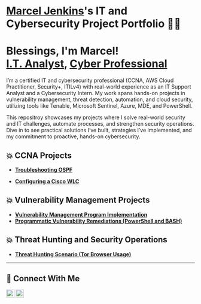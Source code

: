 # <a href="https://www.linkedin.com/in/joshmadakor/">Marcel Jenkins</a>'s IT and Cybersecurity Project Portfolio 👨‍💻

<h1>Blessings, I'm Marcel! <br/><a href="https://github.com/marcelj23/">I.T. Analyst</a>, <a href="https://www.linkedin.com/in/marcel-jenkins">Cyber Professional</a></h1>

I’m a certified IT and cybersecurity professional (CCNA, AWS Cloud Practitioner, Security+, ITILv4) with real-world experience as an IT Support Analyst and a Cybersecurity Intern. My work spans hands-on projects in vulnerability management, threat detection, automation, and cloud security, utilizing tools like Tenable, Microsoft Sentinel, Azure, MDE, and PowerShell.

This repositroy showcases my projects where I solve real-world security and IT challenges, automate processes, and strengthen security operations. Dive in to see practical solutions I’ve built, strategies I’ve implemented, and my commitment to proactive, hands-on cybersecurity.

## 💥 CCNA Projects

 - **<a href="https://docs.google.com/document/d/e/2PACX-1vTKFUMlbauYGr8uGmikXa0N_vEEingPrME1ozCvVUoL4GpgtDNWyAK1Cq0spmNq-Keho_KPUsV21Wf7/pub">Troubleshooting OSPF</a>**

 - **<a href="https://docs.google.com/document/d/e/2PACX-1vS24GtgskiqvFzeFtJGjGzkHxOWAVKV3kGK8o7OVudd2UUlYXGwyxywJcolEAHfFqtP50qccRElMclq/pub">Configuring a Cisco WLC</a>**
 
## 💥 Vulnerability Management Projects

- **[Vulnerability Management Program Implementation](https://github.com/marcelj23/Vulnerability-Management-Program)**
- **[Programmatic Vulnerability Remediations (PowerShell and BASH)](https://github.com/joshcybertest/programmatic-vulnerability-remediations)**

## 💥 Threat Hunting and Security Operations

- **[Threat Hunting Scenario (Tor Browser Usage)](https://github.com/marcelj23/Threat-Hunting-Scenario-TOR)**

<hr/>

## 🤳 Connect With Me

[<img align="left" alt="___________ | LinkedIn" width="22px" src="https://cdn.jsdelivr.net/npm/simple-icons@v3/icons/linkedin.svg" />][linkedin]
[<img align="left" alt="___________ | Instagram" width="22px" src="https://cdn.jsdelivr.net/npm/simple-icons@v3/icons/instagram.svg" />][instagram]

[instagram]: https://www.instagram.com/prod.marcel/
[linkedin]: https://www.linkedin.com/in/marcel-jenkins
<!--
<img width="35" alt="image" src="https://github.com/user-attachments/assets/2f41c7cd-5ea8-4475-b451-a37161b6c3fb"> 
<img width="35" alt="image" src="https://github.com/user-attachments/assets/77649969-9910-4994-8b96-74a116cfb2a8">
-->


